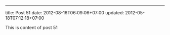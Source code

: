 ---
title: Post 51
date: 2012-08-16T06:09:06+07:00
updated: 2012-05-18T07:12:18+07:00

This is content of post 51